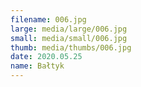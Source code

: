 ```yaml
---
filename: 006.jpg
large: media/large/006.jpg
small: media/small/006.jpg
thumb: media/thumbs/006.jpg
date: 2020.05.25
name: Bałtyk
---
```

